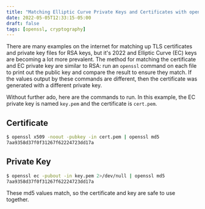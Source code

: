 ```yaml
---
title: "Matching Elliptic Curve Private Keys and Certificates with openssl"
date: 2022-05-05T12:33:15-05:00
draft: false
tags: [openssl, cryptography]
---
```


There are many examples on the internet for matching up TLS certificates and private key files for RSA keys, but it's 2022 and Elliptic Curve (EC) keys are becoming a lot more prevalent. The method for matching the certificate and EC private key are similar to RSA: run an `openssl` command on each file to print out the public key and compare the result to ensure they match. If the values output by these commands are different, then the certificate was generated with a different private key.

Without further ado, here are the commands to run. In this example, the EC private key is named `key.pem` and the certificate is `cert.pem`.

## Certificate

``` bash
$ openssl x509 -noout -pubkey -in cert.pem | openssl md5
7aa9358d37f0f31267f62224723dd17a
```

## Private Key

``` bash
$ openssl ec -pubout -in key.pem 2>/dev/null | openssl md5
7aa9358d37f0f31267f62224723dd17a
```

These md5 values match, so the certificate and key are safe to use together.
